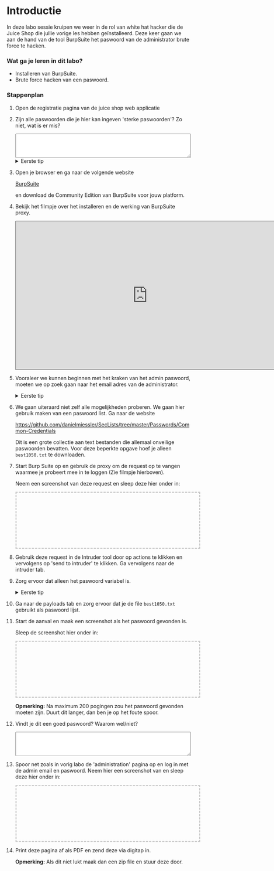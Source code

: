 <!-- 
DISCLAIMER:

!!!!

GEBRUIK NIET DIT BESTAND OM HET LABO TE MAKEN MAAR GEBRUIK DE LINK OP DIGITAP!

!!!!
-->

<style>
.holder_default {
    width:500px; 
    height:150px; 
    border: 3px dashed #ccc;
}

.hover { 
    width:400px; 
    height:150px; 
    border: 3px dashed #0c0 !important; 
}

.hidden {
    visibility: hidden;
}

.visible {
    visibility: visible;
}
</style>

<script type="application/javascript" src="https://ajax.googleapis.com/ajax/libs/jquery/2.0.2/jquery.min.js"></script>

<div id="alles">

# Introductie

In deze labo sessie kruipen we weer in de rol van white hat hacker die de Juice Shop die jullie vorige les hebben  geïnstalleerd. Deze keer gaan we aan de hand van de tool BurpSuite het paswoord van de administrator brute force te hacken.

### Wat ga je leren in dit labo?
- Installeren van BurpSuite.
- Brute force hacken van een paswoord.

### Stappenplan

1. Open de registratie pagina van de juice shop web applicatie

2. Zijn alle paswoorden die je hier kan ingeven 'sterke paswoorden'? Zo niet, wat is er mis?

    <textarea style="width: 100%;" rows="4">
    </textarea>
    <details>
    <summary>Eerste tip</summary>
    
    Kijk op het hoofdstuk over <a href="https://app.gitbook.com/@apwt/s/g-pro-software-security/les-1-introductie/authenticatie-guidelines">paswoorden</a>. 
    
    </details>
 
3. Open je browser en ga naar de volgende website
    
    <a href="https://portswigger.net/burp/releases/professional-community-2021-2?requestededition=community" target="_blank">BurpSuite</a>
    
    en download de Community Edition van BurpSuite voor jouw platform.

2. Bekijk het filmpje over het installeren en de werking van BurpSuite proxy.

    <iframe src="https://ap.cloud.panopto.eu/Panopto/Pages/Embed.aspx?id=2aa79c25-52e0-4b17-b3fa-accd00e3b198&autoplay=false&offerviewer=true&showtitle=true&showbrand=false&start=0&interactivity=all" height="405" width="720" style="border: 1px solid #464646;" allowfullscreen></iframe>

3. Vooraleer we kunnen beginnen met het kraken van het admin paswoord, moeten we op zoek gaan naar het email adres van de administrator. 

    <details>
    <summary>Eerste tip</summary>
    
    De email adressen van de gebruikers kan je gewoon uitlezen in de reviews van producten.
    
    </details>

4. We gaan uiteraard niet zelf alle mogelijkheden proberen. We gaan hier gebruik maken van een paswoord list. Ga naar de website

    https://github.com/danielmiessler/SecLists/tree/master/Passwords/Common-Credentials

    Dit is een grote collectie aan text bestanden die allemaal onveilige paswoorden bevatten. Voor deze beperkte opgave hoef je alleen `best1050.txt` te downloaden.

5. Start Burp Suite op en gebruik de proxy om de request op te vangen waarmee je probeert mee in te loggen (Zie filmpje hierboven). 

    Neem een screenshot van deze request en sleep deze hier onder in:

    <div id="holder" style="" class="holder_default">
          <img src="" id="holder_image_droped"  style="max-width:80%; border: 3px dashed #7A97FC;" class=" hidden"/>
    </div>
    <script>
        $(document).ready(function() {
            addDrop('holder')
        });
    </script>

6. Gebruik deze request in de Intruder tool door op actions te klikken en vervolgens op 'send to intruder' te klikken. Ga vervolgens naar de intruder tab.

7. Zorg ervoor dat alleen het paswoord variabel is.

    <details>
    <summary>Eerste tip</summary>
    
    Zorg ervoor dat er alleen bij het paswoord een § symbool staat.
    
    </details>

8. Ga naar de payloads tab en zorg ervoor dat je de file `best1050.txt` gebruikt als paswoord lijst.

9. Start de aanval en maak een screenshot als het paswoord gevonden is. 

    Sleep de screenshot hier onder in:

    <div id="holder1" style="" class="holder_default">
          <img src="" id="holder1_image_droped"  style="max-width:80%; border: 3px dashed #7A97FC;" class=" hidden"/>
    </div>
    <script>
        $(document).ready(function() {
            addDrop('holder1')
        });
    </script>

    **Opmerking:** Na maximum 200 pogingen zou het paswoord gevonden moeten zijn. Duurt dit langer, dan ben je op het foute spoor.

9. Vindt je dit een goed paswoord? Waarom wel/niet? 

    <textarea style="width: 100%;" rows="4">
    </textarea>

10. Spoor net zoals in vorig labo de 'administration' pagina op en log in met de admin email en paswoord. Neem hier een screenshot van en sleep deze hier onder in: 

    <div id="holder2" style="" class="holder_default">
          <img src="" id="holder2_image_droped"  style="max-width:80%; border: 3px dashed #7A97FC;" class=" hidden"/>
    </div>
    <script>
        $(document).ready(function() {
            addDrop('holder2')
        });
    </script>

23. Print deze pagina af als PDF en zend deze via digitap in.

    **Opmerking:** Als dit niet lukt maak dan een zip file en stuur deze door.

<script>
function addDrop(id) {
    var holder = document.getElementById(id);
    holder.ondragover = function () { this.className = 'hover'; return false; };
    holder.ondrop = function (e) {
      this.className = 'hidden';
      e.preventDefault();
      var file = e.dataTransfer.files[0];
      var reader = new FileReader();
      reader.onload = function (event) {
          document.getElementById(id + '_image_droped').className='visible'
          $('#' + id + '_image_droped').attr('src', event.target.result);
      }
      reader.readAsDataURL(file);
    };
}
</script>


